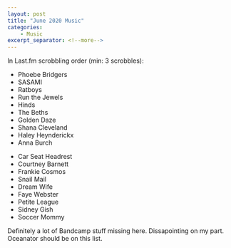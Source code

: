 ```yaml
---
layout: post
title: "June 2020 Music"
categories:
    - Music
excerpt_separator: <!--more-->
---
```

In Last.fm scrobbling order (min: 3 scrobbles):

- Phoebe Bridgers
- SASAMI
- Ratboys
- Run the Jewels
- Hinds
- The Beths
- Golden Daze
- Shana Cleveland
- Haley Heynderickx
- Anna Burch
<!--more-->
- Car Seat Headrest
- Courtney Barnett
- Frankie Cosmos
- Snail Mail
- Dream Wife
- Faye Webster
- Petite League
- Sidney Gish
- Soccer Mommy

Definitely a lot of Bandcamp stuff missing here. Dissapointing on my part. Oceanator should be on this list.